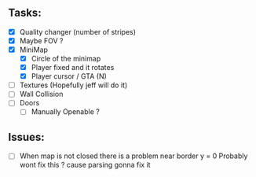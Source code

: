 ## Tasks:

- [x] Quality changer (number of stripes) 
- [x] Maybe FOV ?
- [x] MiniMap
	- [x] Circle of the minimap
	- [x] Player fixed and it rotates
	- [x] Player cursor / GTA (N)
- [ ] Textures (Hopefully jeff will do it)
- [ ] Wall Collision
- [ ] Doors
    - [ ] Manually Openable ?

## Issues:

- [ ] When map is not closed there is a problem near border y = 0
      Probably wont fix this ? cause parsing gonna fix it 
